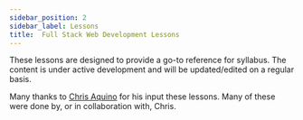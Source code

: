 ```yaml
---
sidebar_position: 2
sidebar_label: Lessons
title:  Full Stack Web Development Lessons
---
```


These lessons are designed to provide a go-to reference for syllabus. The content is under active development and will be updated/edited on a regular basis.

Many thanks to [Chris Aquino](https://github.com/radishmouse) for his input these lessons. Many of these were done by, or in collaboration with, Chris.
